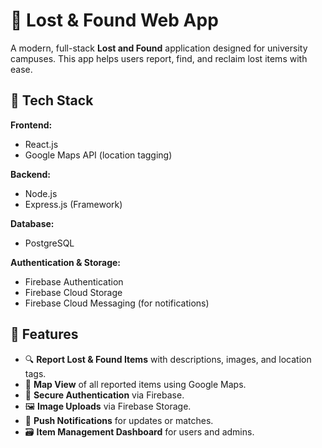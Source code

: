 
# 🧭 Lost & Found Web App

A modern, full-stack **Lost and Found** application designed for university campuses. This app helps users report, find, and reclaim lost items with ease.

## 🔧 Tech Stack

**Frontend:**
- React.js
- Google Maps API (location tagging)

**Backend:**
- Node.js
- Express.js (Framework)

**Database:**
- PostgreSQL

**Authentication & Storage:**
- Firebase Authentication
- Firebase Cloud Storage
- Firebase Cloud Messaging (for notifications)

## 🚀 Features

- 🔍 **Report Lost & Found Items** with descriptions, images, and location tags.
- 📍 **Map View** of all reported items using Google Maps.
- 🔐 **Secure Authentication** via Firebase.
- 🖼️ **Image Uploads** via Firebase Storage.
- 🔔 **Push Notifications** for updates or matches.
- 🗃️ **Item Management Dashboard** for users and admins.


